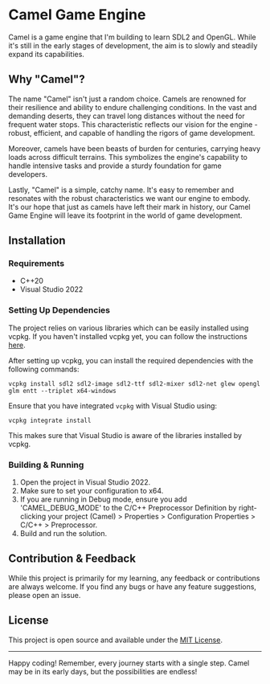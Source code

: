 # Camel Game Engine

Camel is a game engine that I'm building to learn SDL2 and OpenGL. While it's still in the early stages of development, the aim is to slowly and steadily expand its capabilities.

## Why "Camel"?

The name "Camel" isn't just a random choice. Camels are renowned for their resilience and ability to endure challenging conditions. In the vast and demanding deserts, they can travel long distances without the need for frequent water stops. This characteristic reflects our vision for the engine - robust, efficient, and capable of handling the rigors of game development.

Moreover, camels have been beasts of burden for centuries, carrying heavy loads across difficult terrains. This symbolizes the engine's capability to handle intensive tasks and provide a sturdy foundation for game developers.

Lastly, "Camel" is a simple, catchy name. It's easy to remember and resonates with the robust characteristics we want our engine to embody. It's our hope that just as camels have left their mark in history, our Camel Game Engine will leave its footprint in the world of game development.

## Installation

### Requirements
- C++20
- Visual Studio 2022

### Setting Up Dependencies
The project relies on various libraries which can be easily installed using vcpkg. If you haven't installed vcpkg yet, you can follow the instructions [here](https://github.com/microsoft/vcpkg#getting-started).

After setting up vcpkg, you can install the required dependencies with the following commands:

```
vcpkg install sdl2 sdl2-image sdl2-ttf sdl2-mixer sdl2-net glew opengl glm entt --triplet x64-windows
```

Ensure that you have integrated `vcpkg` with Visual Studio using:

```
vcpkg integrate install
```

This makes sure that Visual Studio is aware of the libraries installed by vcpkg.

### Building & Running

1. Open the project in Visual Studio 2022.
2. Make sure to set your configuration to x64.
3. If you are running in Debug mode, ensure you add 'CAMEL_DEBUG_MODE' to the C/C++ Preprocessor Definition by right-clicking your project (Camel) > Properties > Configuration Properties > C/C++ > Preprocessor.
4. Build and run the solution.

## Contribution & Feedback

While this project is primarily for my learning, any feedback or contributions are always welcome. If you find any bugs or have any feature suggestions, please open an issue.

## License

This project is open source and available under the [MIT License](LICENSE.md).

---

Happy coding! Remember, every journey starts with a single step. Camel may be in its early days, but the possibilities are endless!